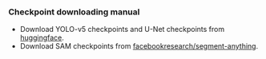 ### Checkpoint downloading manual

- Download YOLO-v5 checkpoints and U-Net checkpoints from [huggingface](https://huggingface.co/yucongzh/glottis_segmentation/tree/main).
- Download SAM checkpoints from [facebookresearch/segment-anything](https://github.com/facebookresearch/segment-anything?tab=readme-ov-file#model-checkpoints).
